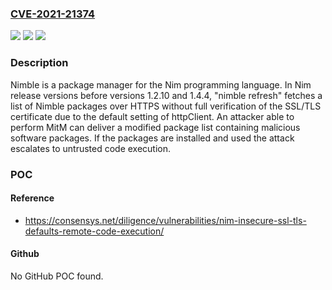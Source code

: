 ### [CVE-2021-21374](https://cve.mitre.org/cgi-bin/cvename.cgi?name=CVE-2021-21374)
![](https://img.shields.io/static/v1?label=Product&message=security&color=blue)
![](https://img.shields.io/static/v1?label=Version&message=n%2Fa&color=blue)
![](https://img.shields.io/static/v1?label=Vulnerability&message=CWE-349%3A%20Acceptance%20of%20Extraneous%20Untrusted%20Data%20With%20Trusted%20Data&color=brighgreen)

### Description

Nimble is a package manager for the Nim programming language. In Nim release versions before versions 1.2.10 and 1.4.4, "nimble refresh" fetches a list of Nimble packages over HTTPS without full verification of the SSL/TLS certificate due to the default setting of httpClient. An attacker able to perform MitM can deliver a modified package list containing malicious software packages. If the packages are installed and used the attack escalates to untrusted code execution.

### POC

#### Reference
- https://consensys.net/diligence/vulnerabilities/nim-insecure-ssl-tls-defaults-remote-code-execution/

#### Github
No GitHub POC found.

